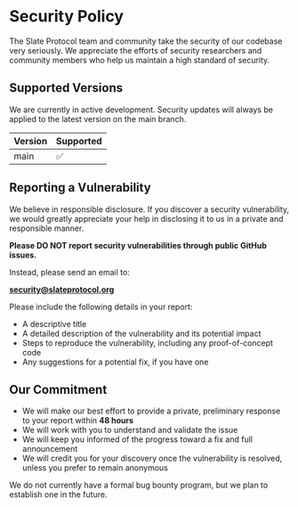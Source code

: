 # Security Policy

The Slate Protocol team and community take the security of our codebase very seriously. We appreciate the efforts of security researchers and community members who help us maintain a high standard of security.

## Supported Versions

We are currently in active development. Security updates will always be applied to the latest version on the main branch.

| Version | Supported          |
| ------- | ------------------ |
| main    | :white_check_mark: |

## Reporting a Vulnerability

We believe in responsible disclosure. If you discover a security vulnerability, we would greatly appreciate your help in disclosing it to us in a private and responsible manner.

**Please DO NOT report security vulnerabilities through public GitHub issues.**

Instead, please send an email to:

**security@slateprotocol.org**

Please include the following details in your report:

- A descriptive title
- A detailed description of the vulnerability and its potential impact
- Steps to reproduce the vulnerability, including any proof-of-concept code
- Any suggestions for a potential fix, if you have one

## Our Commitment

- We will make our best effort to provide a private, preliminary response to your report within **48 hours**
- We will work with you to understand and validate the issue
- We will keep you informed of the progress toward a fix and full announcement
- We will credit you for your discovery once the vulnerability is resolved, unless you prefer to remain anonymous

We do not currently have a formal bug bounty program, but we plan to establish one in the future.